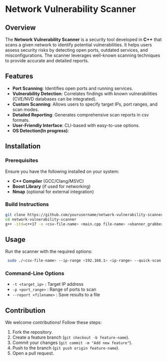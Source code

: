 # Network Vulnerability Scanner

## Overview
The **Network Vulnerability Scanner** is a security tool developed in **C++** that scans a given network to identify potential vulnerabilities. It helps users assess security risks by detecting open ports, outdated services, and misconfigurations. The scanner leverages well-known scanning techniques to provide accurate and detailed reports.

## Features
- **Port Scanning**: Identifies open ports and running services.
- **Vulnerability Detection**: Correlates findings with known vulnerabilities (CVE/NVD databases can be integrated).
- **Custom Scanning**: Allows users to specify target IPs, port ranges, and scan modes.
- **Detailed Reporting**: Generates comprehensive scan reports in csv formats.
- **User-Friendly Interface**: CLI-based with easy-to-use options.
- **OS Detection(In progress)**:

## Installation
### Prerequisites
Ensure you have the following installed on your system:
- **C++ Compiler** (GCC/Clang/MSVC)
- **Boost Library** (if used for networking)
- **Nmap** (optional for external integration)

### Build Instructions
```sh
git clone https://github.com/yourusername/network-vulnerability-scanner.git
cd network-vulnerability-scanner
g++ -std=c++17 -o <csv-file-name> <main.cpp file-name> <xbanner_grabber.cpp file-name> <packet_capture.cpp file-name> <os_fingerprint.cpp file-name> -lssl -lcrypto -lpthread -lpcap 
```

## Usage
Run the scanner with the required options:
```sh
 sudo ./<csv-file-name> --ip-range <192.168.1> <ip-range> --quick-scan
```
### Command-Line Options
- `-t <target_ip>` : Target IP address
- `-p <port_range>` : Range of ports to scan
- `--report <filename>` : Save results to a file

## Contribution
We welcome contributions! Follow these steps:
1. Fork the repository.
2. Create a feature branch (`git checkout -b feature-name`).
3. Commit your changes (`git commit -m "Add new feature"`).
4. Push to the branch (`git push origin feature-name`).
5. Open a pull request.



